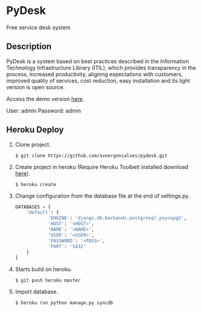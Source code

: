 PyDesk
======

Free service desk system

Description
--------------------------------------
PyDesk is a system based on best practices described in the Information Technology Infrastructure Library (ITIL), which provides transparency in the process, increased productivity, aligning expectations with customers, improved quality of services, cost reduction, easy installation and its light version is open source.

Access the demo version [here](https://still-plateau-5016.herokuapp.com/).

User: admin
Password: admin

Heroku Deploy
--------------------------------------
1. Clone project.
    ```shell
    $ git clone https://github.com/avnergoncalves/pydesk.git
    ```
    
2. Create project in heroku (Require Heroku Toolbelt installed download [here](https://devcenter.heroku.com/articles/getting-started-with-python#set-up)).
    ```shell
    $ heroku create
    ```
    
3. Change configuration from the database file at the end of settings.py.
    ```python
    DATABASES = {
        'default': {
                'ENGINE': 'django.db.backends.postgresql_psycopg2',
                'HOST': '<HOST>',
                'NAME': '<NAME>',
                'USER': '<USER>',
                'PASSWORD': '<PASS>',
                'PORT': '5432'
        }
    }
    ```
    
4. Starts build on heroku.
    ```shell
    $ git push heroku master
    ```
    
5. Import database.
    ```shell
    $ heroku run python manage.py syncdb
    ```
